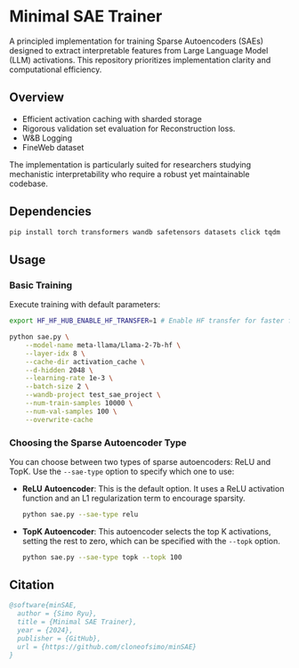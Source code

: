 # Minimal SAE Trainer

A principled implementation for training Sparse Autoencoders (SAEs) designed to extract interpretable features from Large Language Model (LLM) activations. This repository prioritizes implementation clarity and computational efficiency.

## Overview

- Efficient activation caching with sharded storage
- Rigorous validation set evaluation for Reconstruction loss.
- W&B Logging
- FineWeb dataset

The implementation is particularly suited for researchers studying mechanistic interpretability who require a robust yet maintainable codebase.

## Dependencies

```bash
pip install torch transformers wandb safetensors datasets click tqdm
```

## Usage

### Basic Training
Execute training with default parameters:

```bash
export HF_HF_HUB_ENABLE_HF_TRANSFER=1 # Enable HF transfer for faster fineweb download.

python sae.py \
    --model-name meta-llama/Llama-2-7b-hf \
    --layer-idx 8 \
    --cache-dir activation_cache \
    --d-hidden 2048 \
    --learning-rate 1e-3 \
    --batch-size 2 \
    --wandb-project test_sae_project \
    --num-train-samples 10000 \
    --num-val-samples 100 \
    --overwrite-cache
```

### Choosing the Sparse Autoencoder Type

You can choose between two types of sparse autoencoders: ReLU and TopK. Use the `--sae-type` option to specify which one to use:

- **ReLU Autoencoder**: This is the default option. It uses a ReLU activation function and an L1 regularization term to encourage sparsity.
  
  ```bash
  python sae.py --sae-type relu
  ```

- **TopK Autoencoder**: This autoencoder selects the top K activations, setting the rest to zero, which can be specified with the `--topk` option.

  ```bash
  python sae.py --sae-type topk --topk 100
  ```

## Citation

```bibtex
@software{minSAE,
  author = {Simo Ryu},
  title = {Minimal SAE Trainer},
  year = {2024},
  publisher = {GitHub},
  url = {https://github.com/cloneofsimo/minSAE}
}
```